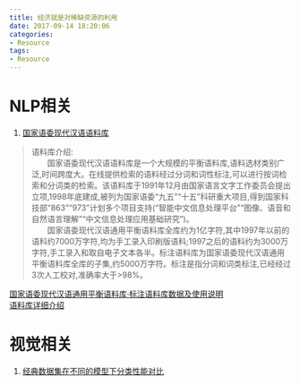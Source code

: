 ```yaml
---
title: 经济就是对稀缺资源的利用
date: 2017-09-14 18:20:06
categories:
- Resource
tags:
- Resource
---
```

# NLP相关
1. [国家语委现代汉语语料库](http://www.aihanyu.org/cncorpus/index.aspx)  
   
>   语料库介绍:   
　　国家语委现代汉语语料库是一个大规模的平衡语料库,语料选材类别广泛,时间跨度大。在线提供检索的语料经过分词和词性标注,可以进行按词检索和分词类的检索。该语料库于1991年12月由国家语言文字工作委员会提出立项,1998年底建成,被列为国家语委“九五”“十五”科研重大项目,得到国家科技部“863”“973”计划多个项目支持(“智能中文信息处理平台”“图像、语音和自然语言理解”“中文信息处理应用基础研究”)。  
　　国家语委现代汉语通用平衡语料库全库约为1亿字符,其中1997年以前的语料约7000万字符,均为手工录入印刷版语料;1997之后的语料约为3000万字符,手工录入和取自电子文本各半。标注语料库为国家语委现代汉语通用平衡语料库全库的子集,约5000万字符。标注是指分词和词类标注,已经经过3次人工校对,准确率大于>98%。

[国家语委现代汉语通用平衡语料库·标注语料库数据及使用说明](http://www.cssn.cn/yyx/yyxcyzy/201509/W020150922441291714295.pdf)  
[语料库详细介绍](http://www.cssn.cn/yyx/yyxcyzy/201509/W020150922441286080921.pdf)

# 视觉相关
1. [经典数据集在不同的模型下分类性能对比](http://rodrigob.github.io/are_we_there_yet/build/classification_datasets_results.html)